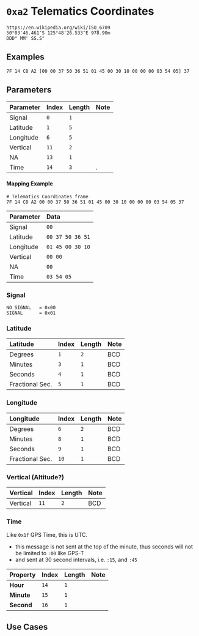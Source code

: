 # `0xa2` Telematics Coordinates

    https://en.wikipedia.org/wiki/ISO_6709
    50°03′46.461″S 125°48′26.533″E 978.90m
    DDD° MM' SS.S"

## Examples

    7F 14 C8 A2 [00 00 37 50 36 51 01 45 00 30 10 00 00 00 03 54 05] 37

## Parameters

Parameter|Index|Length|Note
:---|:---|:---|:---
Signal|`0`|`1`|
Latitude|`1`|`5`|
Longitude|`6`|`5`|
Vertical|`11`|`2`|
NA|`13`|`1`|
Time|`14`|`3`|.

#### Mapping Example

    # Telematics Coordinates frame
    7F 14 C8 A2 00 00 37 50 36 51 01 45 00 30 10 00 00 00 03 54 05 37

Parameter|Data
:---|:---
Signal|`00`|
Latitude|`00 37 50 36 51`|
Longitude|`01 45 00 30 10`|
Vertical|`00 00`|
NA|`00`|
Time|`03 54 05`


### Signal

    NO_SIGNAL   = 0x00
    SIGNAL      = 0x01

### Latitude

Latitude|Index|Length|Note
:---|:---|:---|:---
Degrees|`1`|`2`|BCD
Minutes|`3`|`1`|BCD
Seconds|`4`|`1`|BCD
Fractional Sec.|`5`|`1`|BCD

### Longitude

Longitude|Index|Length|Note
:---|:---|:---|:---
Degrees|`6`|`2`|BCD
Minutes|`8`|`1`|BCD
Seconds|`9`|`1`|BCD
Fractional Sec.|`10`|`1`|BCD

### Vertical (Altitude?)

Vertical|Index|Length|Note
:---|:---|:---|:---
Vertical|`11`|`2`|BCD

### Time

Like `0x1f` GPS Time, this is UTC.

- this message is not sent at the top of the minute, thus seconds will not be limited to `:00` like GPS-T
- and sent at 30 second intervals, i.e. `:15`, and `:45`

Property|Index|Length|Note
:---|:---|:---|:---
**Hour**|`14`|`1`|
**Minute**|`15`|`1`|
**Second**|`16`|`1`|

## Use Cases